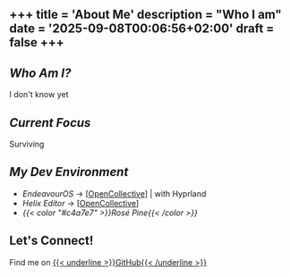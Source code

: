 +++
title = 'About Me'
description = "Who I am"
date = '2025-09-08T00:06:56+02:00'
draft = false
+++
---

## *Who Am I?*
I don't know yet

## *Current Focus*
Surviving

## *My Dev Environment*
  * *EndeavourOS* → [[OpenCollective](https://opencollective.com/endeavouros)] | with Hyprland
  * *Helix Editor* → [[OpenCollective](https://opencollective.com/helix-editor)]
  * *{{< color "#c4a7e7" >}}Rosé Pine{{< /color >}}*

## Let's Connect!
Find me on [{{< underline >}}GitHub{{< /underline >}}](https://github.com/LeothDev)

